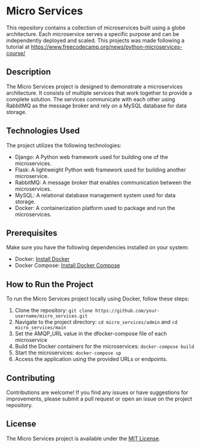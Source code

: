 # Micro Services

This repository contains a collection of microservices built using a globe architecture. Each microservice serves a specific purpose and can be independently deployed and scaled. This projects was made following a tutorial at https://www.freecodecamp.org/news/python-microservices-course/

## Description

The Micro Services project is designed to demonstrate a microservices architecture. It consists of multiple services that work together to provide a complete solution. The services communicate with each other using RabbitMQ as the message broker and rely on a MySQL database for data storage.

## Technologies Used

The project utilizes the following technologies:

- Django: A Python web framework used for building one of the microservices.
- Flask: A lightweight Python web framework used for building another microservice.
- RabbitMQ: A message broker that enables communication between the microservices.
- MySQL: A relational database management system used for data storage.
- Docker: A containerization platform used to package and run the microservices.

## Prerequisites

Make sure you have the following dependencies installed on your system:

- Docker: [Install Docker](https://docs.docker.com/get-docker/)
- Docker Compose: [Install Docker Compose](https://docs.docker.com/compose/install/)

## How to Run the Project

To run the Micro Services project locally using Docker, follow these steps:

1. Clone the repository: `git clone https://github.com/your-username/micro_services.git`
2. Navigate to the project directory: `cd micro_services/admin` and `cd micro_services/main`
3. Set the AMQP_URL value in the dfocker-compose file of each microservice
4. Build the Docker containers for the microservices: `docker-compose build`
5. Start the microservices: `docker-compose up`
6. Access the application using the provided URLs or endpoints.

## Contributing

Contributions are welcome! If you find any issues or have suggestions for improvements, please submit a pull request or open an issue on the project repository.

## License

The Micro Services project is available under the [MIT License](LICENSE).
